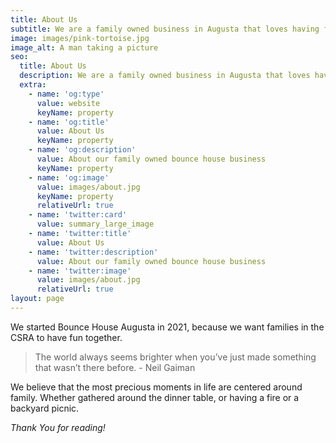 ```yaml
---
title: About Us
subtitle: We are a family owned business in Augusta that loves having fun together.
image: images/pink-tortoise.jpg
image_alt: A man taking a picture
seo:
  title: About Us
  description: We are a family owned business in Augusta that loves having fun together.
  extra:
    - name: 'og:type'
      value: website
      keyName: property
    - name: 'og:title'
      value: About Us
      keyName: property
    - name: 'og:description'
      value: About our family owned bounce house business
      keyName: property
    - name: 'og:image'
      value: images/about.jpg
      keyName: property
      relativeUrl: true
    - name: 'twitter:card'
      value: summary_large_image
    - name: 'twitter:title'
      value: About Us
    - name: 'twitter:description'
      value: About our family owned bounce house business
    - name: 'twitter:image'
      value: images/about.jpg
      relativeUrl: true
layout: page
---
```

We started Bounce House Augusta in 2021, because we want families in the CSRA to have fun together.

> The world always seems brighter when you’ve just made something that wasn’t there before. - Neil Gaiman

We believe that the most precious moments in life are centered around family. Whether gathered around the dinner table, or having a fire or a backyard picnic. 

*Thank You for reading!*
